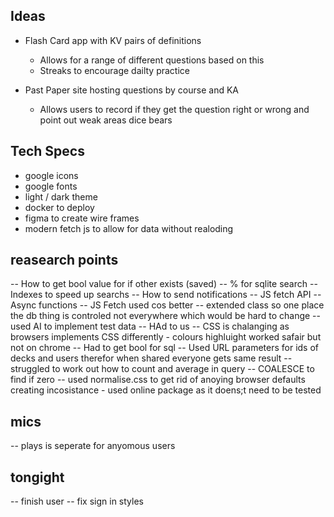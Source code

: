 ## Ideas

- Flash Card app with KV pairs of definitions 
    - Allows for a range of different questions based on this
    - Streaks to encourage dailty practice

- Past Paper site hosting questions by course and KA
    - Allows users to record if they get the question right or wrong and point out weak areas
    dice bears


## Tech Specs

- google icons
- google fonts
- light / dark theme
- docker to deploy
- figma to create wire frames
- modern fetch js to allow for data without realoding


## reasearch points

-- How to get bool value for if other exists (saved)
-- % for sqlite search
-- Indexes to speed up searchs
-- How to send notifications
--  JS fetch API
-- Async functions
-- JS Fetch used cos better
-- extended class so one place the db thing is controled not everywhere which would be hard to change
-- used AI to implement test data 
-- HAd to us
-- CSS is chalanging as browsers implements CSS differently - colours highluight worked safair but not on chrome
-- Had to get bool for sql 
-- Used URL parameters for ids of decks and users therefor when shared everyone gets same result
-- struggled to work out how to count and average in query
-- COALESCE to find if zero
-- used normalise.css to get rid of anoying browser defaults creating incosistance - used online package as it doens;t need to be tested

## mics
-- plays is seperate for anyomous users

## tongight

-- finish user
-- fix sign in styles